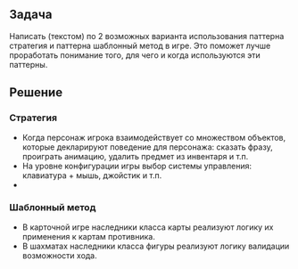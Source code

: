 ## Задача
Написать (текстом) по 2 возможных варианта использования паттерна стратегия и паттерна шаблонный метод в игре. Это поможет лучше проработать понимание того, для чего и когда используются эти паттерны.

## Решение

### Стратегия

- Когда персонаж игрока взаимодействует со множеством объектов, которые декларируют поведение для персонажа: сказать фразу, проиграть анимацию, удалить предмет из инвентаря и т.п.
- На уровне конфигурации игры выбор системы управления: клавиатура + мышь, джойстик и т.п.
- 
### Шаблонный метод

- В карточной игре наследники класса карты реализуют логику их применения к картам противника.
- В шахматах наследники класса фигуры реализуют логику валидации возможности хода.
